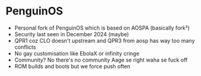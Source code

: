 # PenguinOS
- Personal fork of PenguinOS which is based on AOSPA (basically fork²)
- Security last seen in December 2024 (maybe)
- QPR1 coz CLO doesn't upstream and QPR3 from aosp has way too many conflicts
- No gay customisation like EbolaX or infinity cringe 
- Community? No there's no community
  Aage se right waha se fuck off
- ROM builds and boots but we force push often 
